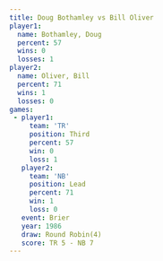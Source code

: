 ```yaml
---
title: Doug Bothamley vs Bill Oliver
player1:               
  name: Bothamley, Doug
  percent: 57          
  wins: 0              
  losses: 1            
player2:               
  name: Oliver, Bill   
  percent: 71          
  wins: 1              
  losses: 0            
games:
 - player1:         
     team: 'TR'     
     position: Third
     percent: 57    
     win: 0         
     loss: 1        
   player2:        
     team: 'NB'    
     position: Lead
     percent: 71   
     win: 1        
     loss: 0       
   event: Brier        
   year: 1986          
   draw: Round Robin(4)
   score: TR 5 - NB 7  
---
```

